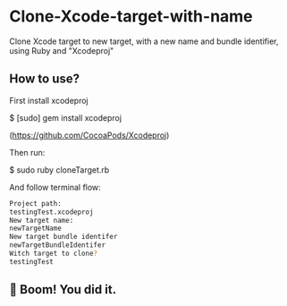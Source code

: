 # Clone-Xcode-target-with-name
Clone Xcode target to new target, with a new name and bundle identifier, using Ruby and "Xcodeproj"


## How to use?

First install xcodeproj

$ [sudo] gem install xcodeproj

(https://github.com/CocoaPods/Xcodeproj)

Then run:

$ sudo ruby cloneTarget.rb

And follow terminal flow:

```bash
Project path:
testingTest.xcodeproj
New target name:
newTargetName
New target bundle identifer
newTargetBundleIdentifer
Witch target to clone?
testingTest
```

## 🐒 Boom! You did it.

